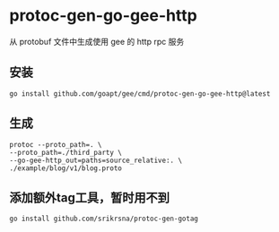 # protoc-gen-go-gee-http

从 protobuf 文件中生成使用 gee 的 http rpc 服务


## 安装

```shell
go install github.com/goapt/gee/cmd/protoc-gen-go-gee-http@latest
```

## 生成

```shell
protoc --proto_path=. \
--proto_path=./third_party \
--go-gee-http_out=paths=source_relative:. \
./example/blog/v1/blog.proto
```

## 添加额外tag工具，暂时用不到
```shell
go install github.com/srikrsna/protoc-gen-gotag
```
